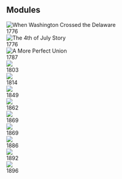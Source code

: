<section class="modules" markdown="1">

# Modules

<div class="grid">
  <a class="module">
    <div class="blur-cover">
      <img alt="When Washington Crossed the Delaware"
           src="covers/WhenWashingtonCrossedTheDelaware.jpg">
    </div>
    <div class="year">1776</div>
  </a>
  <a class="module">
    <div class="blur-cover">
      <img alt="The 4th of July Story"
           src="covers/The4thOfJulyStory.jpg">
    </div>
    <div class="year">1776</div>
  </a>
  <a class="module">
    <div class="blur-cover">
      <img alt="A More Perfect Union"
           src="covers/AMorePerfectUnion.jpg">
    </div>
    <div class="year">1787</div>
  </a>
  <a class="module">
    <div class="blur-cover">
      <img src="covers/SeamansJournal.jpg">
    </div>
    <div class="year">1803</div>
  </a>
  <a class="module">
    <div class="blur-cover">
      <img src="covers/LongMaySheWave.jpg">
    </div>
    <div class="year">1814</div>
  </a>
  <a class="module">
    <div class="blur-cover">
      <img src="covers/Moses.jpg">
    </div>
    <div class="year">1849</div>
  </a>
  <a class="module">
    <div class="blur-cover">
      <img src="covers/ToTheFront.jpg">
    </div>
    <div class="year">1862</div>
  </a>
  <a class="module">
    <div class="blur-cover">
      <img src="covers/ICouldDoThat.jpg">
    </div>
    <div class="year">1869</div>
  </a>
  <a class="module">
    <div class="blur-cover">
      <img src="covers/Locomotive.jpg">
    </div>
    <div class="year">1869</div>
  </a>
  <a class="module">
    <div class="blur-cover">
      <img src="covers/TheStoryOfTheStatueOfLiberty.jpg">
    </div>
    <div class="year">1886</div>
  </a>
  <a class="module">
    <div class="blur-cover">
      <img src="covers/DreamingOfAmerica.jpg">
    </div>
    <div class="year">1892</div>
  </a>
  <a class="module">
    <div class="blur-cover">
      <img src="covers/TheInventorsSecret.jpg">
    </div>
    <div class="year">1896</div>
  </a>
</div>

</section>
